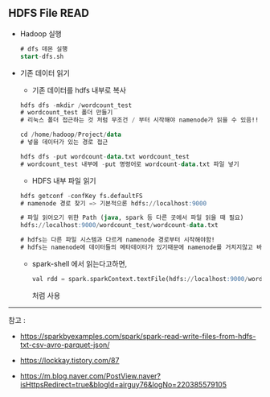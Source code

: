 ## HDFS File READ

- Hadoop 실행 

  ```sql
  # dfs 데몬 실행
  start-dfs.sh 
  ```

- 기존 데이터 읽기    

  - 기존 데이터를 hdfs 내부로 복사

  ```sql
  hdfs dfs -mkdir /wordcount_test
  # wordcount_test 폴더 만들기
  # 리눅스 폴더 접근하는 것 처럼 무조건 / 부터 시작해야 namenode가 읽을 수 있음!!
  
  cd /home/hadoop/Project/data 
  # 넣을 데이터가 있는 경로 접근
  
  hdfs dfs -put wordcount-data.txt wordcount_test
  # wordcount_test 내부에 -put 명령어로 wordcount-data.txt 파일 넣기
  ```

  - HDFS 내부 파일 읽기 

  ```sql
  hdfs getconf -confKey fs.defaultFS
  # namenode 경로 찾기 => 기본적으론 hdfs://localhost:9000
  
  # 파일 읽어오기 위한 Path (java, spark 등 다른 곳에서 파일 읽을 때 필요)
  hdfs://localhost:9000/wordcount_test/wordcount-data.txt
  
  # hdfs는 다른 파일 시스템과 다르게 namenode 경로부터 시작해야함! 
  # hdfs는 namenode에 데이터들의 메타데이터가 있기때문에 namenode를 거치지않고 바로 datanode에서 값을 읽어오는 것은 불가능
  ```

  - spark-shell 에서 읽는다고하면,

    ```sql
    val rdd = spark.sparkContext.textFile(hdfs://localhost:9000/wordcount_test/wordcount-data.txt)
    ```

    처럼 사용 





------

참고 : 

- https://sparkbyexamples.com/spark/spark-read-write-files-from-hdfs-txt-csv-avro-parquet-json/

- https://lockkay.tistory.com/87
- https://m.blog.naver.com/PostView.naver?isHttpsRedirect=true&blogId=airguy76&logNo=220385579105